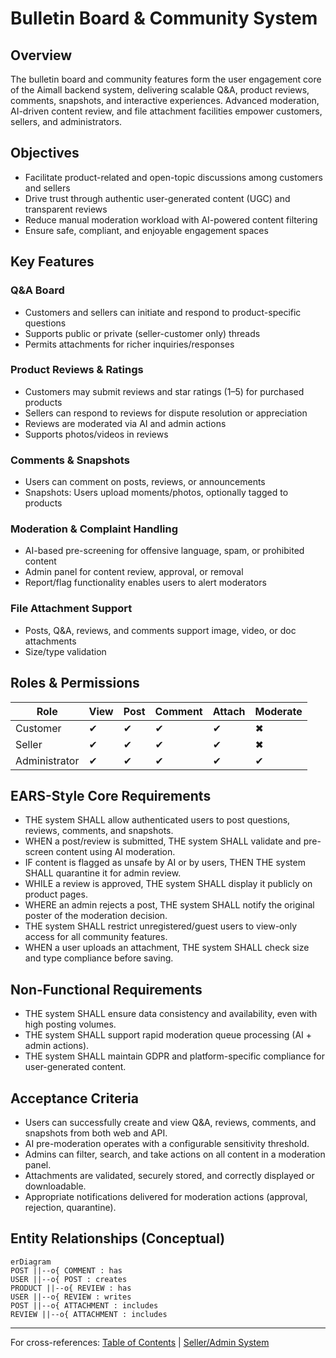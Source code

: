 # Bulletin Board & Community System

## Overview
The bulletin board and community features form the user engagement core of the Aimall backend system, delivering scalable Q&A, product reviews, comments, snapshots, and interactive experiences. Advanced moderation, AI-driven content review, and file attachment facilities empower customers, sellers, and administrators.

## Objectives
- Facilitate product-related and open-topic discussions among customers and sellers
- Drive trust through authentic user-generated content (UGC) and transparent reviews
- Reduce manual moderation workload with AI-powered content filtering
- Ensure safe, compliant, and enjoyable engagement spaces

## Key Features
### Q&A Board
- Customers and sellers can initiate and respond to product-specific questions
- Supports public or private (seller-customer only) threads
- Permits attachments for richer inquiries/responses

### Product Reviews & Ratings
- Customers may submit reviews and star ratings (1–5) for purchased products
- Sellers can respond to reviews for dispute resolution or appreciation
- Reviews are moderated via AI and admin actions
- Supports photos/videos in reviews

### Comments & Snapshots
- Users can comment on posts, reviews, or announcements
- Snapshots: Users upload moments/photos, optionally tagged to products

### Moderation & Complaint Handling
- AI-based pre-screening for offensive language, spam, or prohibited content
- Admin panel for content review, approval, or removal
- Report/flag functionality enables users to alert moderators

### File Attachment Support
- Posts, Q&A, reviews, and comments support image, video, or doc attachments
- Size/type validation

## Roles & Permissions
| Role          | View | Post | Comment | Attach | Moderate |
|---------------|------|------|---------|--------|----------|
| Customer      | ✔    | ✔    | ✔       | ✔      | ✖        |
| Seller        | ✔    | ✔    | ✔       | ✔      | ✖        |
| Administrator | ✔    | ✔    | ✔       | ✔      | ✔        |

## EARS-Style Core Requirements
- THE system SHALL allow authenticated users to post questions, reviews, comments, and snapshots.
- WHEN a post/review is submitted, THE system SHALL validate and pre-screen content using AI moderation.
- IF content is flagged as unsafe by AI or by users, THEN THE system SHALL quarantine it for admin review.
- WHILE a review is approved, THE system SHALL display it publicly on product pages.
- WHERE an admin rejects a post, THE system SHALL notify the original poster of the moderation decision.
- THE system SHALL restrict unregistered/guest users to view-only access for all community features.
- WHEN a user uploads an attachment, THE system SHALL check size and type compliance before saving.

## Non-Functional Requirements
- THE system SHALL ensure data consistency and availability, even with high posting volumes.
- THE system SHALL support rapid moderation queue processing (AI + admin actions).
- THE system SHALL maintain GDPR and platform-specific compliance for user-generated content.

## Acceptance Criteria
- Users can successfully create and view Q&A, reviews, comments, and snapshots from both web and API.
- AI pre-moderation operates with a configurable sensitivity threshold.
- Admins can filter, search, and take actions on all content in a moderation panel.
- Attachments are validated, securely stored, and correctly displayed or downloadable.
- Appropriate notifications delivered for moderation actions (approval, rejection, quarantine).

## Entity Relationships (Conceptual)
```mermaid
erDiagram
POST ||--o{ COMMENT : has
USER ||--o{ POST : creates
PRODUCT ||--o{ REVIEW : has
USER ||--o{ REVIEW : writes
POST ||--o{ ATTACHMENT : includes
REVIEW ||--o{ ATTACHMENT : includes
```

---
For cross-references: [Table of Contents](./00_aimall-backend_table-of-contents.md) | [Seller/Admin System](./04_aimall-backend_seller-and-admin-system.md)
